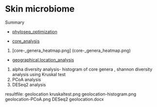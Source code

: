 # Skin microbiome



Summary
* [phyloseq_optimization](phyloseq_optimization.md)


* [core_analysis](core_analysis.Rmd)
1. [core-_genera_heatmap.png] (core-_genera_heatmap.png)

* [geographical.location_analysis](geographical.location_analysis)
1) alpha diversity analysis- histogram of core genera , shannon diversity analysis using Kruskal test
2) PCoA analysis
3) DESeq2 analysis 

resultfile: geolocation kruskaltest.png
            geolocation-histogram.png
            geolocation-PCoA.png
            DESeq2 geolocation.docx
            

